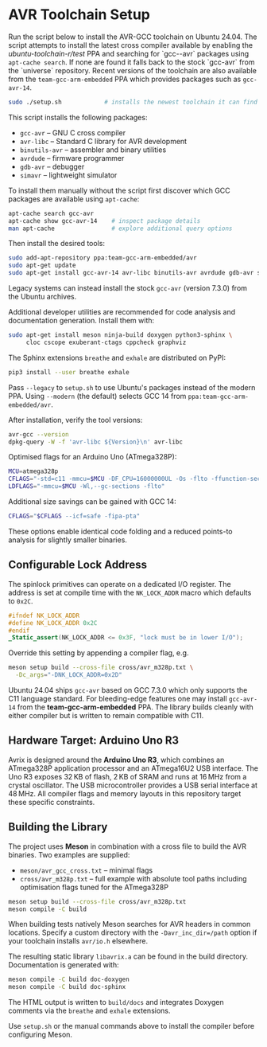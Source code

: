 # AVR Toolchain Setup

Run the script below to install the AVR-GCC toolchain on Ubuntu 24.04.
The script attempts to install the latest cross compiler available by
enabling the *ubuntu-toolchain-r/test* PPA and searching for
\`gcc-<version>-avr\` packages using `apt-cache search`. If none are found it
falls back to the stock \`gcc-avr\` from the \`universe\` repository. Recent
versions of the toolchain are also available from the `team-gcc-arm-embedded`
PPA which provides packages such as `gcc-avr-14`.

```bash
sudo ./setup.sh            # installs the newest toolchain it can find
```
This script installs the following packages:

- `gcc-avr` – GNU C cross compiler
- `avr-libc` – Standard C library for AVR development
- `binutils-avr` – assembler and binary utilities
- `avrdude` – firmware programmer
- `gdb-avr` – debugger
- `simavr` – lightweight simulator

To install them manually without the script first discover which GCC
packages are available using `apt-cache`:

```bash
apt-cache search gcc-avr
apt-cache show gcc-avr-14    # inspect package details
man apt-cache                # explore additional query options
```

Then install the desired tools:

```bash
sudo add-apt-repository ppa:team-gcc-arm-embedded/avr
sudo apt-get update
sudo apt-get install gcc-avr-14 avr-libc binutils-avr avrdude gdb-avr simavr
```
Legacy systems can instead install the stock `gcc-avr` (version 7.3.0) from the
Ubuntu archives.

Additional developer utilities are recommended for code analysis and
documentation generation.  Install them with:

```bash
sudo apt-get install meson ninja-build doxygen python3-sphinx \
     cloc cscope exuberant-ctags cppcheck graphviz
```

The Sphinx extensions `breathe` and `exhale` are distributed on PyPI:

```bash
pip3 install --user breathe exhale
```


Pass `--legacy` to `setup.sh` to use Ubuntu's packages instead of the modern
PPA.  Using `--modern` (the default) selects GCC 14 from
`ppa:team-gcc-arm-embedded/avr`.


After installation, verify the tool versions:

```bash
avr-gcc --version
dpkg-query -W -f 'avr-libc ${Version}\n' avr-libc

```

Optimised flags for an Arduino Uno (ATmega328P):

```bash
MCU=atmega328p
CFLAGS="-std=c11 -mmcu=$MCU -DF_CPU=16000000UL -Os -flto -ffunction-sections -fdata-sections"
LDFLAGS="-mmcu=$MCU -Wl,--gc-sections -flto"
```
Additional size savings can be gained with GCC 14:

```bash
CFLAGS="$CFLAGS --icf=safe -fipa-pta"
```
These options enable identical code folding and a reduced
points-to analysis for slightly smaller binaries.

## Configurable Lock Address

The spinlock primitives can operate on a dedicated I/O register. The
address is set at compile time with the `NK_LOCK_ADDR` macro which
defaults to `0x2C`.

```c
#ifndef NK_LOCK_ADDR
#define NK_LOCK_ADDR 0x2C
#endif
_Static_assert(NK_LOCK_ADDR <= 0x3F, "lock must be in lower I/O");
```

Override this setting by appending a compiler flag, e.g.

```bash
meson setup build --cross-file cross/avr_m328p.txt \
  -Dc_args="-DNK_LOCK_ADDR=0x2D"
```

Ubuntu 24.04 ships `gcc-avr` based on GCC 7.3.0 which only supports the C11
language standard.  For bleeding-edge features one may install
`gcc-avr-14` from the **team-gcc-arm-embedded** PPA.  The library builds
cleanly with either compiler but is written to remain compatible with C11.

## Hardware Target: Arduino Uno R3

Avrix is designed around the **Arduino Uno R3**, which combines an
ATmega328P application processor and an ATmega16U2 USB interface.  The
Uno R3 exposes 32 KB of flash, 2 KB of SRAM and runs at 16 MHz from a
crystal oscillator.  The USB microcontroller provides a USB
serial interface at 48 MHz.  All compiler flags and memory layouts in
this repository target these specific constraints.


## Building the Library

The project uses **Meson** in combination with a cross file to build
the AVR binaries.  Two examples are supplied:

- `meson/avr_gcc_cross.txt` – minimal flags
- `cross/avr_m328p.txt` – full example with absolute tool paths
  including optimisation flags tuned for the ATmega328P

```bash
meson setup build --cross-file cross/avr_m328p.txt
meson compile -C build
```

When building tests natively Meson searches for AVR headers in common
locations.  Specify a custom directory with the `-Davr_inc_dir=/path` option
if your toolchain installs `avr/io.h` elsewhere.

The resulting static library `libavrix.a` can be found in the build
directory.  Documentation is generated with:

```bash
meson compile -C build doc-doxygen
meson compile -C build doc-sphinx
```
The HTML output is written to `build/docs` and integrates Doxygen
comments via the `breathe` and `exhale` extensions.

Use `setup.sh` or the manual commands above to install the compiler
before configuring Meson.

